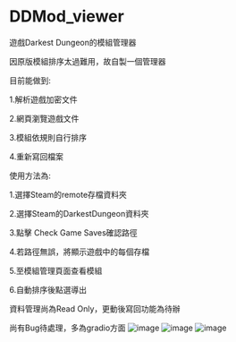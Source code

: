 # DDMod_viewer
遊戲Darkest Dungeon的模組管理器

因原版模組排序太過難用，故自製一個管理器

目前能做到:

  1.解析遊戲加密文件

  2.網頁瀏覽遊戲文件

  3.模組依規則自行排序

  4.重新寫回檔案

使用方法為:

  1.選擇Steam的remote存檔資料夾
  
  2.選擇Steam的DarkestDungeon資料夾
  
  3.點擊 Check Game Saves確認路徑
  
  4.若路徑無誤，將顯示遊戲中的每個存檔
  
  5.至模組管理頁面查看模組
  
  6.自動排序後點選導出
  
  資料管理尚為Read Only，更動後寫回功能為待辦
  
尚有Bug待處理，多為gradio方面
![image](https://cdn.discordapp.com/attachments/804707001409601547/1213890746516504606/image.png?ex=65f71eda&is=65e4a9da&hm=b4c2d314e006a8d0b5037884ddaa892f98c49add6929e7fe0124c240585e11ac&)
![image](https://media.discordapp.net/attachments/804707001409601547/1213887429539536986/image.png?ex=65f71bc4&is=65e4a6c4&hm=0ea6d893e5964d370b77dd04bafde35918de310ca3b5e389ff36e4c76ea504c9&=&format=webp&quality=lossless&width=1190&height=660)
![image](https://media.discordapp.net/attachments/804707001409601547/1213887505707958302/image.png?ex=65f71bd6&is=65e4a6d6&hm=9cf3483b433c168550e15735d86445a95982bce6e9dd1b6b63dd3d6cfc0545c2&=&format=webp&quality=lossless&width=1440&height=633)

